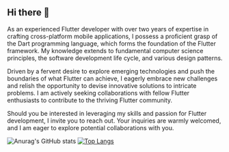## Hi there 👋

As an experienced Flutter developer with over two years of expertise in crafting cross-platform mobile applications, I possess a proficient grasp of the Dart programming language, which forms the foundation of the Flutter framework. My knowledge extends to fundamental computer science principles, the software development life cycle, and various design patterns.

Driven by a fervent desire to explore emerging technologies and push the boundaries of what Flutter can achieve, I eagerly embrace new challenges and relish the opportunity to devise innovative solutions to intricate problems. I am actively seeking collaborations with fellow Flutter enthusiasts to contribute to the thriving Flutter community.

Should you be interested in leveraging my skills and passion for Flutter development, I invite you to reach out. Your inquiries are warmly welcomed, and I am eager to explore potential collaborations with you.

![Anurag's GitHub stats](https://github-readme-stats.vercel.app/api?username=Bakhtishod&show_icons=true&theme=radical)
[![Top Langs](https://github-readme-stats.vercel.app/api/top-langs/?username=Bakhtishod&layout=donut)](https://github.com/Bakhtishod/github-readme-stats)
